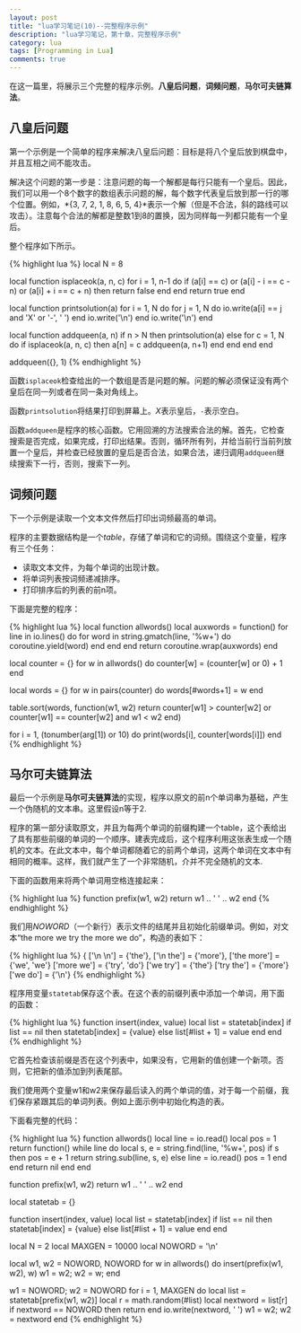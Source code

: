 ```yaml
---
layout: post
title: "lua学习笔记(10)--完整程序示例"
description: "lua学习笔记，第十章，完整程序示例"
category: lua
tags: [Programming in Lua]
comments: true
---
```


在这一篇里，将展示三个完整的程序示例。**八皇后问题**，**词频问题**，**马尔可夫链算法**。

## 八皇后问题

第一个示例是一个简单的程序来解决八皇后问题：目标是将八个皇后放到棋盘中，并且互相之间不能攻击。

解决这个问题的第一步是：注意问题的每一个解都是每行只能有一个皇后。因此，我们可以用一个8个数字的数组表示问题的解，每个数字代表皇后放到那一行的哪个位置。例如，*{3, 7, 2, 1, 8, 6, 5, 4}*表示一个解（但是不合法，斜的路线可以攻击）。注意每个合法的解都是整数1到8的置换，因为同样每一列都只能有一个皇后。

整个程序如下所示。

{% highlight lua %}
local N = 8

local function isplaceok(a, n, c)
    for i = 1, n-1 do
        if (a[i] == c) or
                (a[i] - i == c - n) or
                (a[i] + i == c + n) then
            return false
        end
    end
    return true
end

local function printsolution(a)
    for i = 1, N do
        for j = 1, N do
            io.write(a[i] == j and 'X' or '-', ' ')
        end
        io.write('\n')
    end
    io.write('\n')
end

local function addqueen(a, n)
    if n > N then
        printsolution(a)
    else
        for c = 1, N do
            if isplaceok(a, n, c) then
                a[n] = c
                addqueen(a, n+1)
            end
        end
    end
end

addqueen({}, 1)
{% endhighlight %}

函数`isplaceok`检查给出的一个数组是否是问题的解。问题的解必须保证没有两个皇后在同一列或者在同一条对角线上。

函数`printsolution`将结果打印到屏幕上。*X*表示皇后，`-`表示空白。

函数`addqueen`是程序的核心函数。它用回溯的方法搜索合法的解。首先，它检查搜索是否完成，如果完成，打印出结果。否则，循环所有列，并给当前行当前列放置一个皇后，并检查已经放置的皇后是否合法，如果合法，递归调用`addqueen`继续搜索下一行，否则，搜索下一列。

<!-- more -->

## 词频问题

下一个示例是读取一个文本文件然后打印出词频最高的单词。

程序的主要数据结构是一个*table*，存储了单词和它的词频。围绕这个变量，程序有三个任务：

* 读取文本文件，为每个单词的出现计数。
* 将单词列表按词频递减排序。
* 打印排序后的列表的前n项。

下面是完整的程序：

{% highlight lua %}
local function allwords()
    local auxwords = function()
        for line in io.lines() do
            for word in string.gmatch(line, '%w+') do
                coroutine.yield(word)
            end
        end
    end
    return coroutine.wrap(auxwords)
end

local counter = {}
for w in allwords() do
    counter[w] = (counter[w] or 0) + 1
end

local words = {}
for w in pairs(counter) do
    words[#words+1] = w
end

table.sort(words, function(w1, w2)
    return counter[w1] > counter[w2] or
            counter[w1] == counter[w2] and w1 < w2
    end)

for i = 1, (tonumber(arg[1]) or 10) do
    print(words[i], counter[words[i]])
end
{% endhighlight %}

## 马尔可夫链算法

最后一个示例是**马尔可夫链算法**的实现，程序以原文的前n个单词串为基础，产生一个伪随机的文本串。这里假设n等于2.

程序的第一部分读取原文，并且为每两个单词的前缀构建一个table，这个表给出了具有那些前缀的单词的一个顺序。建表完成后，这个程序利用这张表生成一个随机的文本。在此文本中，每个单词都随着它的前两个单词，这两个单词在文本中有相同的概率。这样，我们就产生了一个非常随机，介并不完全随机的文本.

下面的函数用来将两个单词用空格连接起来：

{% highlight lua %}
function prefix(w1, w2)
    return w1 .. ' ' .. w2
end
{% endhighlight %}

我们用*NOWORD*（一个新行）表示文件的结尾并且初始化前缀单词。例如，对文本“the more we try the more we do”，构造的表如下：

{% highlight lua %}
{  ['\n \n'] = {'the'},
   ['\n the'] = {'more'},
   ['the more'] = {'we', 'we'}
   ['more we'] = {'try', 'do'}
   ['we try'] = {'the'}
   ['try the'] = {'more'}
   ['we do'] = {'\n'}
{% endhighlight %}

程序用变量`statetab`保存这个表。在这个表的前缀列表中添加一个单词，用下面的函数：

{% highlight lua %}
function insert(index, value)
    local list = statetab[index]
    if list == nil then
        statetab[index] = {value}
    else
        list[#list + 1] = value
    end
end
{% endhighlight %}

它首先检查该前缀是否在这个列表中，如果没有，它用新的值创建一个新项。否则，它把新的值添加到列表尾部。

我们使用两个变量w1和w2来保存最后读入的两个单词的值，对于每一个前缀，我们保存紧跟其后的单词列表。例如上面示例中初始化构造的表。

下面看完整的代码：

{% highlight lua %}
function allwords()
    local line = io.read()
    local pos = 1
    return function()
        while line do
            local s, e = string.find(line, '%w+', pos)
            if s then
                pos = e + 1
                return string.sub(line, s, e)
            else
                line = io.read()
                pos = 1
            end
        end
        return nil
    end
end

function prefix(w1, w2)
    return w1 .. ' ' .. w2
end

local statetab = {}

function insert(index, value)
    local list = statetab[index]
    if list == nil then
        statetab[index] = {value}
    else
        list[#list + 1] = value
    end
end

local N = 2
local MAXGEN = 10000
local NOWORD = '\n'

local w1, w2 = NOWORD, NOWORD
for w in allwords() do
    insert(prefix(w1, w2), w)
    w1 = w2; w2 = w;
end

w1 = NOWORD; w2 = NOWORD
for i = 1, MAXGEN do
    local list = statetab[prefix(w1, w2)]
    local r = math.random(#list)
    local nextword = list[r]
    if nextword == NOWORD then return end
    io.write(nextword, ' ')
    w1 = w2; w2 = nextword
end
{% endhighlight %}
